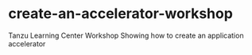 # create-an-accelerator-workshop
Tanzu Learning Center Workshop Showing how to create an application accelerator
